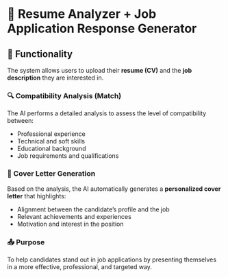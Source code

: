 # 📄 Resume Analyzer + Job Application Response Generator

## 🧩 Functionality

The system allows users to upload their **resume (CV)** and the **job description** they are interested in.

### 🔍 Compatibility Analysis (Match)
The AI performs a detailed analysis to assess the level of compatibility between:
- Professional experience  
- Technical and soft skills  
- Educational background  
- Job requirements and qualifications

### 📝 Cover Letter Generation
Based on the analysis, the AI automatically generates a **personalized cover letter** that highlights:
- Alignment between the candidate’s profile and the job  
- Relevant achievements and experiences  
- Motivation and interest in the position

### 📤 Purpose
To help candidates stand out in job applications by presenting themselves in a more effective, professional, and targeted way.
